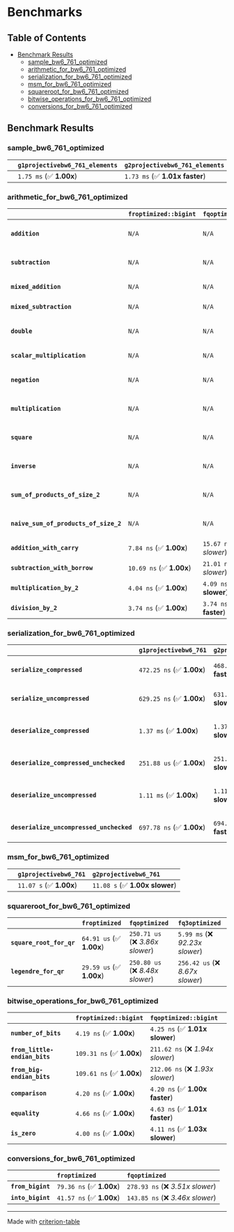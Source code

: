 # Benchmarks

## Table of Contents

- [Benchmark Results](#benchmark-results)
    - [sample_bw6_761_optimized](#sample_bw6_761_optimized)
    - [arithmetic_for_bw6_761_optimized](#arithmetic_for_bw6_761_optimized)
    - [serialization_for_bw6_761_optimized](#serialization_for_bw6_761_optimized)
    - [msm_for_bw6_761_optimized](#msm_for_bw6_761_optimized)
    - [squareroot_for_bw6_761_optimized](#squareroot_for_bw6_761_optimized)
    - [bitwise_operations_for_bw6_761_optimized](#bitwise_operations_for_bw6_761_optimized)
    - [conversions_for_bw6_761_optimized](#conversions_for_bw6_761_optimized)

## Benchmark Results

### sample_bw6_761_optimized

|        | `g1projectivebw6_761_elements`          | `g2projectivebw6_761_elements`           |
|:-------|:----------------------------------------|:---------------------------------------- |
|        | `1.75 ms` (✅ **1.00x**)                 | `1.73 ms` (✅ **1.01x faster**)           |

### arithmetic_for_bw6_761_optimized

|                                       | `froptimized::bigint`          | `fqoptimized::bigint`           | `g1projectivebw6_761`          | `g2projectivebw6_761`          | `fq3optimized`                   | `fq6optimized`                    | `fqoptimized`                     | `froptimized`                      |
|:--------------------------------------|:-------------------------------|:--------------------------------|:-------------------------------|:-------------------------------|:---------------------------------|:----------------------------------|:----------------------------------|:---------------------------------- |
| **`addition`**                        | `N/A`                          | `N/A`                           | `4.14 us` (✅ **1.00x**)        | `4.14 us` (✅ **1.00x slower**) | `88.51 ns` (🚀 **46.78x faster**) | `179.48 ns` (🚀 **23.07x faster**) | `29.90 ns` (🚀 **138.49x faster**) | `19.56 ns` (🚀 **211.65x faster**)  |
| **`subtraction`**                     | `N/A`                          | `N/A`                           | `4.20 us` (✅ **1.00x**)        | `4.20 us` (✅ **1.00x slower**) | `83.88 ns` (🚀 **50.06x faster**) | `169.49 ns` (🚀 **24.77x faster**) | `30.29 ns` (🚀 **138.59x faster**) | `15.43 ns` (🚀 **272.18x faster**)  |
| **`mixed_addition`**                  | `N/A`                          | `N/A`                           | `2.92 us` (✅ **1.00x**)        | `2.92 us` (✅ **1.00x slower**) | `N/A`                            | `N/A`                             | `N/A`                             | `N/A`                              |
| **`mixed_subtraction`**               | `N/A`                          | `N/A`                           | `2.95 us` (✅ **1.00x**)        | `2.96 us` (✅ **1.00x slower**) | `N/A`                            | `N/A`                             | `N/A`                             | `N/A`                              |
| **`double`**                          | `N/A`                          | `N/A`                           | `1.92 us` (✅ **1.00x**)        | `1.93 us` (✅ **1.00x slower**) | `67.45 ns` (🚀 **28.52x faster**) | `138.66 ns` (🚀 **13.87x faster**) | `21.11 ns` (🚀 **91.10x faster**)  | `11.17 ns` (🚀 **172.13x faster**)  |
| **`scalar_multiplication`**           | `N/A`                          | `N/A`                           | `1.55 ms` (✅ **1.00x**)        | `1.55 ms` (✅ **1.00x faster**) | `N/A`                            | `N/A`                             | `N/A`                             | `N/A`                              |
| **`negation`**                        | `N/A`                          | `N/A`                           | `N/A`                          | `N/A`                          | `68.61 ns` (❌ *4.09x slower*)    | `124.37 ns` (❌ *7.42x slower*)    | `24.25 ns` (❌ *1.45x slower*)     | `16.76 ns` (✅ **1.00x**)           |
| **`multiplication`**                  | `N/A`                          | `N/A`                           | `N/A`                          | `N/A`                          | `2.16 us` (❌ *31.34x slower*)    | `6.89 us` (❌ *100.00x slower*)    | `270.61 ns` (❌ *3.93x slower*)    | `68.89 ns` (✅ **1.00x**)           |
| **`square`**                          | `N/A`                          | `N/A`                           | `N/A`                          | `N/A`                          | `1.56 us` (❌ *26.20x slower*)    | `4.85 us` (❌ *81.72x slower*)     | `215.52 ns` (❌ *3.63x slower*)    | `59.41 ns` (✅ **1.00x**)           |
| **`inverse`**                         | `N/A`                          | `N/A`                           | `N/A`                          | `N/A`                          | `50.53 us` (❌ *3.80x slower*)    | `58.33 us` (❌ *4.39x slower*)     | `46.99 us` (❌ *3.53x slower*)     | `13.30 us` (✅ **1.00x**)           |
| **`sum_of_products_of_size_2`**       | `N/A`                          | `N/A`                           | `N/A`                          | `N/A`                          | `4.46 us` (❌ *41.91x slower*)    | `14.04 us` (❌ *131.92x slower*)   | `401.04 ns` (❌ *3.77x slower*)    | `106.40 ns` (✅ **1.00x**)          |
| **`naive_sum_of_products_of_size_2`** | `N/A`                          | `N/A`                           | `N/A`                          | `N/A`                          | `4.40 us` (❌ *27.82x slower*)    | `13.93 us` (❌ *88.08x slower*)    | `568.52 ns` (❌ *3.59x slower*)    | `158.14 ns` (✅ **1.00x**)          |
| **`addition_with_carry`**             | `7.84 ns` (✅ **1.00x**)        | `15.67 ns` (❌ *2.00x slower*)   | `N/A`                          | `N/A`                          | `N/A`                            | `N/A`                             | `N/A`                             | `N/A`                              |
| **`subtraction_with_borrow`**         | `10.69 ns` (✅ **1.00x**)       | `21.01 ns` (❌ *1.97x slower*)   | `N/A`                          | `N/A`                          | `N/A`                            | `N/A`                             | `N/A`                             | `N/A`                              |
| **`multiplication_by_2`**             | `4.04 ns` (✅ **1.00x**)        | `4.09 ns` (✅ **1.01x slower**)  | `N/A`                          | `N/A`                          | `N/A`                            | `N/A`                             | `N/A`                             | `N/A`                              |
| **`division_by_2`**                   | `3.74 ns` (✅ **1.00x**)        | `3.74 ns` (✅ **1.00x faster**)  | `N/A`                          | `N/A`                          | `N/A`                            | `N/A`                             | `N/A`                             | `N/A`                              |

### serialization_for_bw6_761_optimized

|                                          | `g1projectivebw6_761`          | `g2projectivebw6_761`            | `froptimized`                       | `fqoptimized`                       | `fq3optimized`                      | `fq6optimized`                    |
|:-----------------------------------------|:-------------------------------|:---------------------------------|:------------------------------------|:------------------------------------|:------------------------------------|:--------------------------------- |
| **`serialize_compressed`**               | `472.25 ns` (✅ **1.00x**)      | `468.76 ns` (✅ **1.01x faster**) | `50.17 ns` (🚀 **9.41x faster**)     | `156.27 ns` (🚀 **3.02x faster**)    | `467.15 ns` (✅ **1.01x faster**)    | `983.51 ns` (❌ *2.08x slower*)    |
| **`serialize_uncompressed`**             | `629.25 ns` (✅ **1.00x**)      | `631.17 ns` (✅ **1.00x slower**) | `50.20 ns` (🚀 **12.53x faster**)    | `156.29 ns` (🚀 **4.03x faster**)    | `467.20 ns` (✅ **1.35x faster**)    | `983.47 ns` (❌ *1.56x slower*)    |
| **`deserialize_compressed`**             | `1.37 ms` (✅ **1.00x**)        | `1.37 ms` (✅ **1.00x slower**)   | `94.18 ns` (🚀 **14503.11x faster**) | `306.56 ns` (🚀 **4455.78x faster**) | `945.89 ns` (🚀 **1444.11x faster**) | `1.92 us` (🚀 **712.67x faster**)  |
| **`deserialize_compressed_unchecked`**   | `251.88 us` (✅ **1.00x**)      | `251.92 us` (✅ **1.00x slower**) | `94.23 ns` (🚀 **2672.98x faster**)  | `306.54 ns` (🚀 **821.68x faster**)  | `945.84 ns` (🚀 **266.30x faster**)  | `1.92 us` (🚀 **131.40x faster**)  |
| **`deserialize_uncompressed`**           | `1.11 ms` (✅ **1.00x**)        | `1.11 ms` (✅ **1.00x slower**)   | `94.30 ns` (🚀 **11791.53x faster**) | `305.35 ns` (🚀 **3641.41x faster**) | `945.72 ns` (🚀 **1175.74x faster**) | `1.92 us` (🚀 **580.10x faster**)  |
| **`deserialize_uncompressed_unchecked`** | `697.78 ns` (✅ **1.00x**)      | `694.54 ns` (✅ **1.00x faster**) | `94.20 ns` (🚀 **7.41x faster**)     | `306.88 ns` (🚀 **2.27x faster**)    | `941.58 ns` (❌ *1.35x slower*)      | `1.91 us` (❌ *2.73x slower*)      |

### msm_for_bw6_761_optimized

|        | `g1projectivebw6_761`          | `g2projectivebw6_761`           |
|:-------|:-------------------------------|:------------------------------- |
|        | `11.07 s` (✅ **1.00x**)        | `11.08 s` (✅ **1.00x slower**)  |

### squareroot_for_bw6_761_optimized

|                          | `froptimized`            | `fqoptimized`                    | `fq3optimized`                    |
|:-------------------------|:-------------------------|:---------------------------------|:--------------------------------- |
| **`square_root_for_qr`** | `64.91 us` (✅ **1.00x**) | `250.71 us` (❌ *3.86x slower*)   | `5.99 ms` (❌ *92.23x slower*)     |
| **`legendre_for_qr`**    | `29.59 us` (✅ **1.00x**) | `250.80 us` (❌ *8.48x slower*)   | `256.42 us` (❌ *8.67x slower*)    |

### bitwise_operations_for_bw6_761_optimized

|                               | `froptimized::bigint`          | `fqoptimized::bigint`             |
|:------------------------------|:-------------------------------|:--------------------------------- |
| **`number_of_bits`**          | `4.19 ns` (✅ **1.00x**)        | `4.25 ns` (✅ **1.01x slower**)    |
| **`from_little-endian_bits`** | `109.31 ns` (✅ **1.00x**)      | `211.62 ns` (❌ *1.94x slower*)    |
| **`from_big-endian_bits`**    | `109.61 ns` (✅ **1.00x**)      | `212.06 ns` (❌ *1.93x slower*)    |
| **`comparison`**              | `4.20 ns` (✅ **1.00x**)        | `4.20 ns` (✅ **1.00x faster**)    |
| **`equality`**                | `4.66 ns` (✅ **1.00x**)        | `4.63 ns` (✅ **1.01x faster**)    |
| **`is_zero`**                 | `4.00 ns` (✅ **1.00x**)        | `4.11 ns` (✅ **1.03x slower**)    |

### conversions_for_bw6_761_optimized

|                   | `froptimized`            | `fqoptimized`                     |
|:------------------|:-------------------------|:--------------------------------- |
| **`from_bigint`** | `79.36 ns` (✅ **1.00x**) | `278.93 ns` (❌ *3.51x slower*)    |
| **`into_bigint`** | `41.57 ns` (✅ **1.00x**) | `143.85 ns` (❌ *3.46x slower*)    |

---
Made with [criterion-table](https://github.com/nu11ptr/criterion-table)

